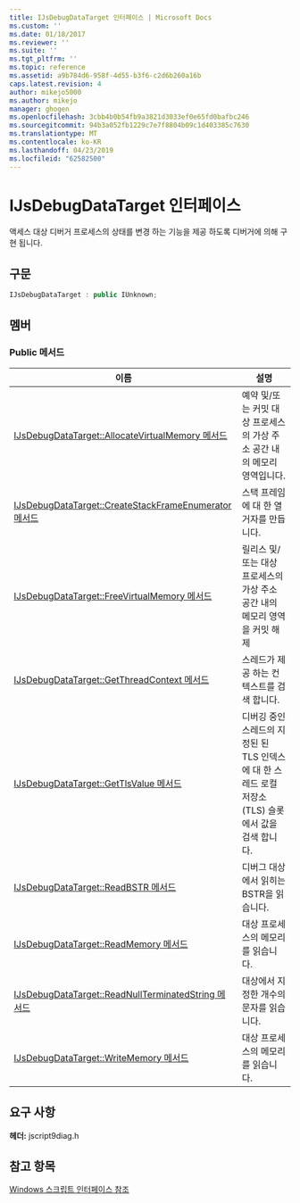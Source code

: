 ```yaml
---
title: IJsDebugDataTarget 인터페이스 | Microsoft Docs
ms.custom: ''
ms.date: 01/18/2017
ms.reviewer: ''
ms.suite: ''
ms.tgt_pltfrm: ''
ms.topic: reference
ms.assetid: a9b784d6-958f-4d55-b3f6-c2d6b260a16b
caps.latest.revision: 4
author: mikejo5000
ms.author: mikejo
manager: ghogen
ms.openlocfilehash: 3cbb4b0b54fb9a3821d3033ef0e65fd0bafbc246
ms.sourcegitcommit: 94b3a052fb1229c7e7f8804b09c1d403385c7630
ms.translationtype: MT
ms.contentlocale: ko-KR
ms.lasthandoff: 04/23/2019
ms.locfileid: "62582500"
---
```

# <a name="ijsdebugdatatarget-interface"></a>IJsDebugDataTarget 인터페이스
액세스 대상 디버거 프로세스의 상태를 변경 하는 기능을 제공 하도록 디버거에 의해 구현 됩니다.  
  
## <a name="syntax"></a>구문  
  
```cpp
IJsDebugDataTarget : public IUnknown;  
```  
  
## <a name="members"></a>멤버  
  
### <a name="public-methods"></a>Public 메서드  
  
|이름|설명|  
|----------|-----------------|  
|[IJsDebugDataTarget::AllocateVirtualMemory 메서드](../../winscript/reference/ijsdebugdatatarget-allocatevirtualmemory-method.md)|예약 및/또는 커밋 대상 프로세스의 가상 주소 공간 내의 메모리 영역입니다.|  
|[IJsDebugDataTarget::CreateStackFrameEnumerator 메서드](../../winscript/reference/ijsdebugdatatarget-createstackframeenumerator-method.md)|스택 프레임에 대 한 열거자를 만듭니다.|  
|[IJsDebugDataTarget::FreeVirtualMemory 메서드](../../winscript/reference/ijsdebugdatatarget-freevirtualmemory-method.md)|릴리스 및/또는 대상 프로세스의 가상 주소 공간 내의 메모리 영역을 커밋 해제|  
|[IJsDebugDataTarget::GetThreadContext 메서드](../../winscript/reference/ijsdebugdatatarget-getthreadcontext-method.md)|스레드가 제공 하는 컨텍스트를 검색 합니다.|  
|[IJsDebugDataTarget::GetTlsValue 메서드](../../winscript/reference/ijsdebugdatatarget-gettlsvalue-method.md)|디버깅 중인 스레드의 지정된 된 TLS 인덱스에 대 한 스레드 로컬 저장소 (TLS) 슬롯에서 값을 검색 합니다.|  
|[IJsDebugDataTarget::ReadBSTR 메서드](../../winscript/reference/ijsdebugdatatarget-readbstr-method.md)|디버그 대상에서 읽히는 BSTR을 읽습니다.|  
|[IJsDebugDataTarget::ReadMemory 메서드](../../winscript/reference/ijsdebugdatatarget-readmemory-method.md)|대상 프로세스의 메모리를 읽습니다.|  
|[IJsDebugDataTarget::ReadNullTerminatedString 메서드](../../winscript/reference/ijsdebugdatatarget-readnullterminatedstring-method.md)|대상에서 지정한 개수의 문자를 읽습니다.|  
|[IJsDebugDataTarget::WriteMemory 메서드](../../winscript/reference/ijsdebugdatatarget-writememory-method.md)|대상 프로세스의 메모리를 읽습니다.|  
  
## <a name="requirements"></a>요구 사항  
 **헤더:** jscript9diag.h  
  
## <a name="see-also"></a>참고 항목  
 [Windows 스크립트 인터페이스 참조](../../winscript/reference/windows-script-interfaces-reference.md)